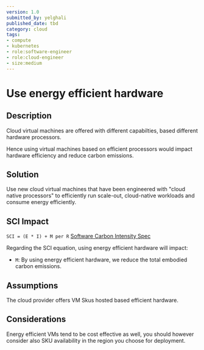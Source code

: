 ```yaml
---
version: 1.0
submitted_by: yelghali
published_date: tbd
category: cloud
tags: 
- compute
- kubernetes
- role:software-engineer
- role:cloud-engineer
- size:medium
---
```


# Use energy efficient hardware

## Description

Cloud virtual machines are offered with different capabilties, based different hardware processors.

Hence using virtual machines based on efficient processors would impact hardware efficiency and reduce carbon emissions.


## Solution

Use new cloud virtual machines that have been engineered with "cloud native processors" to efficiently run scale-out, cloud-native workloads and consume energy efficiently.


## SCI Impact
`SCI = (E * I) + M per R`
[Software Carbon Intensity Spec](https://grnsft.org/sci)

Regarding the SCI equation, using energy efficient hardware will impact:

- `M`: By using energy efficient hardware, we reduce the total embodied carbon emissions.

## Assumptions

The cloud provider offers VM Skus hosted based efficient hardware.

## Considerations

Energy efficient VMs tend to be cost effective as well, you should however consider also SKU availability in the region you choose for deployment.

